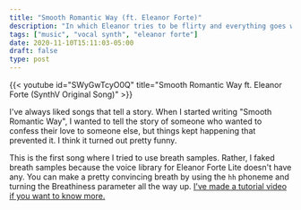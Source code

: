 ```yaml
---
title: "Smooth Romantic Way (ft. Eleanor Forte)"
description: "In which Eleanor tries to be flirty and everything goes wrong"
tags: ["music", "vocal synth", "eleanor forte"]
date: 2020-11-10T15:11:03-05:00
draft: false
type: post
---
```


{{< youtube id="SWyGwTcyO0Q" title="Smooth Romantic Way ft. Eleanor Forte (SynthV Original Song)" >}}

I've always liked songs that tell a story. When I started writing "Smooth Romantic Way", I wanted to tell the story of someone who wanted to confess their love to someone else, but things kept happening that prevented it. I think it turned out pretty funny.

This is the first song where I tried to use breath samples. Rather, I faked breath samples because the voice library for Eleanor Forte Lite doesn't have any. You can make a pretty convincing breath by using the `hh` phoneme and turning the Breathiness parameter all the way up. [I've made a tutorial video if you want to know more.](https://www.youtube.com/watch?v=hMQIks2bz2E)
